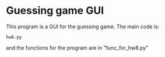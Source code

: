 # Guessing game GUI

This program is a GUI for the guessing game.
The main code is:
```
hw8.py
```
and the functions for the program are in "func_for_hw8.py"
